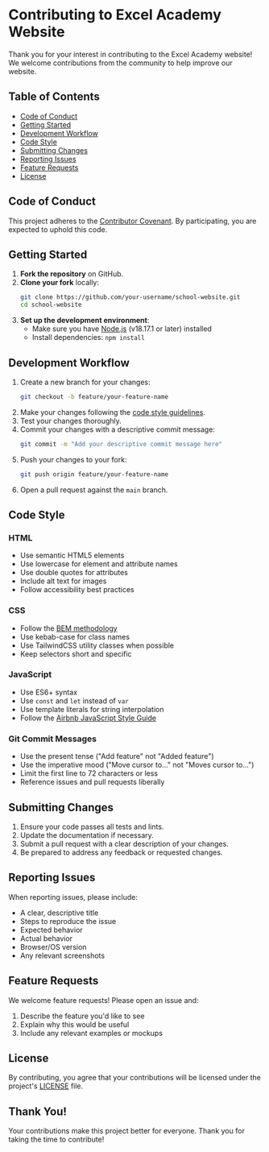 # Contributing to Excel Academy Website

Thank you for your interest in contributing to the Excel Academy website! We welcome contributions from the community to help improve our website.

## Table of Contents
- [Code of Conduct](#code-of-conduct)
- [Getting Started](#getting-started)
- [Development Workflow](#development-workflow)
- [Code Style](#code-style)
- [Submitting Changes](#submitting-changes)
- [Reporting Issues](#reporting-issues)
- [Feature Requests](#feature-requests)
- [License](#license)

## Code of Conduct

This project adheres to the [Contributor Covenant](https://www.contributor-covenant.org/). By participating, you are expected to uphold this code.

## Getting Started

1. **Fork the repository** on GitHub.
2. **Clone your fork** locally:
   ```bash
   git clone https://github.com/your-username/school-website.git
   cd school-website
   ```
3. **Set up the development environment**:
   - Make sure you have [Node.js](https://nodejs.org/) (v18.17.1 or later) installed
   - Install dependencies: `npm install`

## Development Workflow

1. Create a new branch for your changes:
   ```bash
   git checkout -b feature/your-feature-name
   ```
2. Make your changes following the [code style guidelines](#code-style).
3. Test your changes thoroughly.
4. Commit your changes with a descriptive commit message:
   ```bash
   git commit -m "Add your descriptive commit message here"
   ```
5. Push your changes to your fork:
   ```bash
   git push origin feature/your-feature-name
   ```
6. Open a pull request against the `main` branch.

## Code Style

### HTML
- Use semantic HTML5 elements
- Use lowercase for element and attribute names
- Use double quotes for attributes
- Include alt text for images
- Follow accessibility best practices

### CSS
- Follow the [BEM methodology](http://getbem.com/)
- Use kebab-case for class names
- Use TailwindCSS utility classes when possible
- Keep selectors short and specific

### JavaScript
- Use ES6+ syntax
- Use `const` and `let` instead of `var`
- Use template literals for string interpolation
- Follow the [Airbnb JavaScript Style Guide](https://github.com/airbnb/javascript)

### Git Commit Messages
- Use the present tense ("Add feature" not "Added feature")
- Use the imperative mood ("Move cursor to..." not "Moves cursor to...")
- Limit the first line to 72 characters or less
- Reference issues and pull requests liberally

## Submitting Changes

1. Ensure your code passes all tests and lints.
2. Update the documentation if necessary.
3. Submit a pull request with a clear description of your changes.
4. Be prepared to address any feedback or requested changes.

## Reporting Issues

When reporting issues, please include:
- A clear, descriptive title
- Steps to reproduce the issue
- Expected behavior
- Actual behavior
- Browser/OS version
- Any relevant screenshots

## Feature Requests

We welcome feature requests! Please open an issue and:
1. Describe the feature you'd like to see
2. Explain why this would be useful
3. Include any relevant examples or mockups

## License

By contributing, you agree that your contributions will be licensed under the project's [LICENSE](LICENSE) file.

## Thank You!

Your contributions make this project better for everyone. Thank you for taking the time to contribute!
